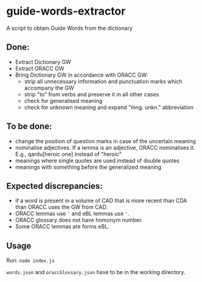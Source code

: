 # guide-words-extractor
A script to obtain Guide Words from the dictionary

## Done:


- Extract Dictionary GW
- Extract ORACC GW
- Bring Dictionary GW in accordance with ORACC GW:
  - strip all unnecessary information and punctuation marks which accompany the GW 
  - strip "to" from verbs and preserve it in all other cases
  - check for generalised meaning
  - check for unknown meaning and expand "mng. unkn." abbreviation

## To be done:

- change the position of question marks in case of the uncertain meaning
- nominalise adjectives. If a lemma is an adjective, ORACC nominalises it. E.g., qardu[heroic one] instead of "heroic"
- meanings where single quotes are used instead of double quotes
- meanings with something before the generalized meaning

## Expected discrepancies: 

- if a word is present in a volume of CAD that is more recent than CDA than ORACC uses the GW from CAD.
- ORACC lemmas use `ʾ` and eBL lemmas use `'`.
- ORACC glossary does not have homonym number.
- Some ORACC lemmas are forms eBL.

## Usage

Run: `node index.js`

`words.json` and `oraccGlossary.json` have to be in the working directory.
